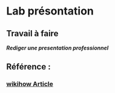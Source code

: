 # Lab présontation
 ## Travail à faire
 ***Rediger une presentation professionnel***
## Référence :
 ### [wikihow Article ]( https://www.wikihow.com/Prepare-a-Professional-Presentation )